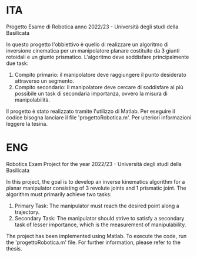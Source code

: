 # ITA
Progetto Esame di Robotica anno 2022/23 - Università degli studi della Basilicata

In questo progetto  l'obbiettivo è quello di realizzare un algoritmo di inversione cinematica per un manipolatore planare costituito da 3 giunti rotoidali e un giunto prismatico.
L'algoritmo deve soddisfare principalmente due task:
  1) Compito primario: il manipolatore deve raggiungere il punto desiderato attraverso un segmento.
  2) Compito secondario: Il manipolatore deve cercare di soddisfare al più possibile un task di secondaria importanza, ovvero la misura di manipolabilità.

Il progetto è stato realizzato tramite l'utilizzo di Matlab.
Per eseguire il codice bisogna lanciare il file 'progettoRobotica.m'.
Per ulteriori informazioni leggere la tesina.
# ENG
Robotics Exam Project for the year 2022/23 - Università degli studi della Basilicata

In this project, the goal is to develop an inverse kinematics algorithm for a planar manipulator consisting of 3 revolute joints and 1 prismatic joint. The algorithm must primarily achieve two tasks:

1) Primary Task: The manipulator must reach the desired point along a trajectory.
2) Secondary Task: The manipulator should strive to satisfy a secondary task of lesser importance, which is the measurement of manipulability.

The project has been implemented using Matlab. To execute the code, run the 'progettoRobotica.m' file. For further information, please refer to the thesis.
